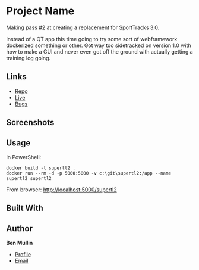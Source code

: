# Project Name

Making pass #2 at creating a replacement for SportTracks 3.0.

Instead of a QT app this time going to try some sort of webframework
dockerized something or other.  Got way too sidetracked on version 1.0
with how to make a GUI and never even got off the ground with actually
getting a training log going.

## Links

- [Repo](...)
- [Live](...)
- [Bugs](...)

## Screenshots

## Usage

In PowerShell:
```
docker build -t supertl2 .
docker run --rm -d -p 5000:5000 -v c:\git\supertl2:/app --name supertl2 supertl2
```

From browser:
[http://localhost:5000/supertl2](http://localhost:5000/supertl2)

## Built With

## Author

**Ben Mullin**

- [Profile](https://github.com/btmullin)
- [Email](mailto:benjamin.t.mullin@gmail.com)